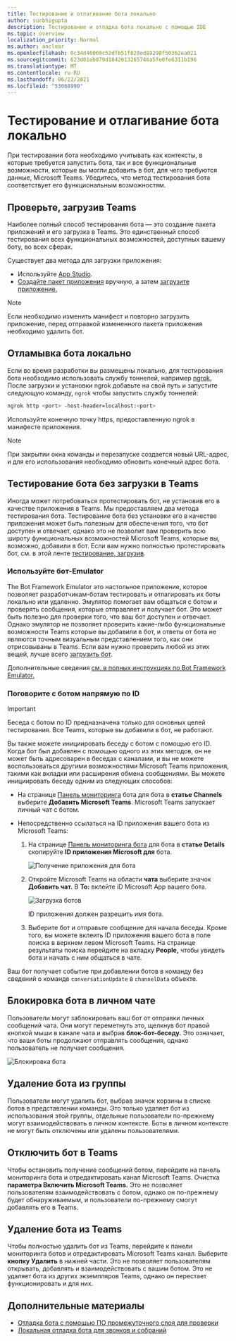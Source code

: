 ```yaml
---
title: Тестирование и отлагивание бота локально
author: surbhigupta
description: Тестирование и отладка бота локально с помощью IDE
ms.topic: overview
localization_priority: Normal
ms.author: anclear
ms.openlocfilehash: 0c34d46069c52dfb51f828ed89298f50362ea021
ms.sourcegitcommit: 623d81eb079d1842813265746a5fe0fe6311b196
ms.translationtype: MT
ms.contentlocale: ru-RU
ms.lasthandoff: 06/22/2021
ms.locfileid: "53068990"
---
```

# <a name="test-and-debug-your-bot-locally"></a>Тестирование и отлагивание бота локально

При тестировании бота необходимо учитывать как контексты, в которые требуется запустить бота, так и все функциональные возможности, которые вы могли добавить в бот, для чего требуются данные, Microsoft Teams. Убедитесь, что метод тестирования бота соответствует его функциональным возможностям.

## <a name="test-by-uploading-to-teams"></a>Проверьте, загрузив Teams

Наиболее полный способ тестирования бота — это создание пакета приложений и его загрузка в Teams. Это единственный способ тестирования всех функциональных возможностей, доступных вашему боту, во всех сферах.

Существует два метода для загрузки приложения:
* Используйте [App Studio](~/concepts/build-and-test/app-studio-overview.md).
* [Создайте пакет приложения](~/concepts/build-and-test/apps-package.md) вручную, а затем [загрузите приложение.](~/concepts/deploy-and-publish/apps-upload.md)

> [!NOTE]
> Если необходимо изменить манифест и повторно загрузить приложение, [](#delete-a-bot-from-teams) перед отправкой измененного пакета приложения необходимо удалить бот.

## <a name="debug-your-bot-locally"></a>Отламывка бота локально

Если во время разработки вы размещены локально, для тестирования бота необходимо использовать службу тоннелей, например [ngrok.](https://ngrok.com/) После загрузки и установки ngrok добавьте на свой путь и запустите следующую команду, `ngrok` чтобы запустить службу тоннелей:

```bash
ngrok http <port> -host-header=localhost:<port>
```

Используйте конечную точку https, предоставленную ngrok в манифесте приложения. 

> [!NOTE]
> При закрытии окна команды и перезапуске создается новый URL-адрес, и для его использования необходимо обновить конечный адрес бота.

## <a name="test-your-bot-without-uploading-to-teams"></a>Тестирование бота без загрузки в Teams

Иногда может потребоваться протестировать бот, не установив его в качестве приложения в Teams. Мы предоставляем два метода тестирования бота. Тестирование бота без установки его в качестве приложения может быть полезным для обеспечения того, что бот доступен и отвечает, однако это не позволит вам проверить всю широту функциональных возможностей Microsoft Teams, которые вы, возможно, добавили в бот. Если вам нужно полностью протестировать бот, см. в этой ленте [тестирование, загрузив](#test-by-uploading-to-teams).

### <a name="use-the-bot-emulator"></a>Используйте бот-Emulator

The Bot Framework Emulator это настольное приложение, которое позволяет разработчикам-ботам тестировать и отлагировать их боты локально или удаленно. Эмулятор помогает вам общаться с ботом и проверять сообщения, которые отправляет и получает бот. Это может быть полезно для проверки того, что ваш бот доступен и отвечает. Однако эмулятор не позволяет проверить какие-либо функциональные возможности Teams которые вы добавили в бот, и ответы от бота не являются точным визуальным представлением того, как они отрисовываны в Teams. Если вам нужно проверить любой из этих вещей, лучше всего [загрузить бот](#test-by-uploading-to-teams).

Дополнительные сведения [см. в полных инструкциях по Bot Framework Emulator.](/azure/bot-service/bot-service-debug-emulator?view=azure-bot-service-4.0&preserve-view=true)

### <a name="talk-to-your-bot-directly-by-id"></a>Поговорите с ботом напрямую по ID

> [!Important]
> Беседа с ботом по ID предназначена только для основных целей тестирования. Все Teams, которые вы добавили в бот, не работают.

Вы также можете инициировать беседу с ботом с помощью его ID. Когда бот был добавлен с помощью одного из этих методов, он не может быть адресоварен в беседах с каналами, и вы не можете воспользоваться другими возможностями Microsoft Teams приложения, такими как вкладки или расширения обмена сообщениями. Вы можете инициировать беседу одним из следующих способов:

* На странице [Панель мониторинга](https://dev.botframework.com/bots) бота для бота в **статье Channels** выберите **Добавить Microsoft Teams**. Microsoft Teams запускает личный чат с ботом.

* Непосредственно ссылаться на ID приложения вашего бота из Microsoft Teams:
   1. На странице [Панель мониторинга бота](https://dev.botframework.com/bots) для бота в **статье Details** скопируйте **ID приложения Microsoft для** бота.
  
      ![Получение приложения для бота](~/assets/images/bots_appid_botframework.png)
  
   2. Откройте Microsoft Teams на области **чата** выберите значок **Добавить чат.** В **To:** вклейте iD Microsoft App вашего бота.
  
      ![Загрузка ботов](~/assets/images/bots_uploading.png)

      ID приложения должен разрешить имя бота.

   3. Выберите бот и отправьте сообщение для начала беседы.
      Кроме того, вы можете вклеить ID приложения вашего бота в поле поиска в верхнем левом Microsoft Teams. На странице результаты поиска перейдите на вкладку **People,** чтобы увидеть бота и начать с ним общаться в чате.

Ваш бот получает событие при добавлении ботов в команду без сведений о команде `conversationUpdate` в `channelData` объекте.

## <a name="block-a-bot-in-personal-chat"></a>Блокировка бота в личном чате

Пользователи могут заблокировать ваш бот от отправки личных сообщений чата. Они могут переметнуть это, щелкнув бот правой кнопкой мыши в канале чата и выбрав **блок-бот-беседу.** Это означает, что ваши боты продолжают отправлять сообщения, однако пользователь не получает сообщения.

![Блокировка бота](~/assets/images/bots/botdisable.png)

## <a name="remove-a-bot-from-a-team"></a>Удаление бота из группы

Пользователи могут удалить бот, выбрав значок корзины в списке ботов в представлении команды. Это только удаляет бот из использования этой группы, отдельные пользователи по-прежнему могут взаимодействовать в личном контексте. Боты в личном контексте не могут быть отключены или удалены пользователями.

## <a name="disable-a-bot-in-teams"></a>Отключить бот в Teams

Чтобы остановить получение сообщений ботом,  перейдите на панель мониторинга бота и отредактировать канал Microsoft Teams. Очистка **параметра Включить Microsoft Teams.** Это не позволяет пользователям взаимодействовать с ботом, однако он по-прежнему будет обнаруживаемым, и пользователи по-прежнему смогут добавлять его в Teams.

## <a name="delete-a-bot-from-teams"></a>Удаление бота из Teams

Чтобы полностью удалить бот из Teams,  перейдите к панели мониторинга ботов и отредактировать Microsoft Teams канал. Выберите **кнопку Удалить** в нижней части. Это не позволяет пользователям открывать, добавлять и взаимодействовать с вашим ботом. Это не удаляет бота из других экземпляров Teams, однако он перестает функционировать и для них.

## <a name="see-also"></a>Дополнительные материалы

* [Отладка бота с помощью ПО промежуточного слоя для проверки](/azure/bot-service/bot-service-debug-inspection-middleware)
* [Локальная отладка бота для звонков и собраний](~/bots/calls-and-meetings/debugging-local-testing-calling-meeting-bots.md)
